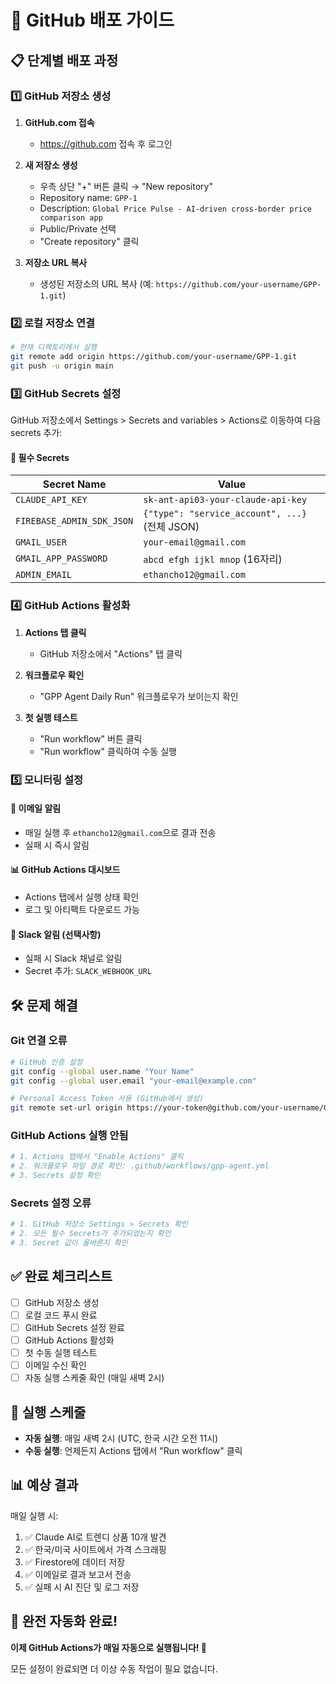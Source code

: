 # 🚀 GitHub 배포 가이드

## 📋 단계별 배포 과정

### 1️⃣ GitHub 저장소 생성

1. **GitHub.com 접속**
   - https://github.com 접속 후 로그인

2. **새 저장소 생성**
   - 우측 상단 "+" 버튼 클릭 → "New repository"
   - Repository name: `GPP-1`
   - Description: `Global Price Pulse - AI-driven cross-border price comparison app`
   - Public/Private 선택
   - "Create repository" 클릭

3. **저장소 URL 복사**
   - 생성된 저장소의 URL 복사 (예: `https://github.com/your-username/GPP-1.git`)

### 2️⃣ 로컬 저장소 연결

```bash
# 현재 디렉토리에서 실행
git remote add origin https://github.com/your-username/GPP-1.git
git push -u origin main
```

### 3️⃣ GitHub Secrets 설정

GitHub 저장소에서 Settings > Secrets and variables > Actions로 이동하여 다음 secrets 추가:

#### 🔐 필수 Secrets

| Secret Name | Value |
|-------------|-------|
| `CLAUDE_API_KEY` | `sk-ant-api03-your-claude-api-key` |
| `FIREBASE_ADMIN_SDK_JSON` | `{"type": "service_account", ...}` (전체 JSON) |
| `GMAIL_USER` | `your-email@gmail.com` |
| `GMAIL_APP_PASSWORD` | `abcd efgh ijkl mnop` (16자리) |
| `ADMIN_EMAIL` | `ethancho12@gmail.com` |

### 4️⃣ GitHub Actions 활성화

1. **Actions 탭 클릭**
   - GitHub 저장소에서 "Actions" 탭 클릭

2. **워크플로우 확인**
   - "GPP Agent Daily Run" 워크플로우가 보이는지 확인

3. **첫 실행 테스트**
   - "Run workflow" 버튼 클릭
   - "Run workflow" 클릭하여 수동 실행

### 5️⃣ 모니터링 설정

#### 📧 이메일 알림
- 매일 실행 후 `ethancho12@gmail.com`으로 결과 전송
- 실패 시 즉시 알림

#### 📊 GitHub Actions 대시보드
- Actions 탭에서 실행 상태 확인
- 로그 및 아티팩트 다운로드 가능

#### 🔔 Slack 알림 (선택사항)
- 실패 시 Slack 채널로 알림
- Secret 추가: `SLACK_WEBHOOK_URL`

## 🛠️ 문제 해결

### Git 연결 오류
```bash
# GitHub 인증 설정
git config --global user.name "Your Name"
git config --global user.email "your-email@example.com"

# Personal Access Token 사용 (GitHub에서 생성)
git remote set-url origin https://your-token@github.com/your-username/GPP-1.git
```

### GitHub Actions 실행 안됨
```bash
# 1. Actions 탭에서 "Enable Actions" 클릭
# 2. 워크플로우 파일 경로 확인: .github/workflows/gpp-agent.yml
# 3. Secrets 설정 확인
```

### Secrets 설정 오류
```bash
# 1. GitHub 저장소 Settings > Secrets 확인
# 2. 모든 필수 Secrets가 추가되었는지 확인
# 3. Secret 값이 올바른지 확인
```

## ✅ 완료 체크리스트

- [ ] GitHub 저장소 생성
- [ ] 로컬 코드 푸시 완료
- [ ] GitHub Secrets 설정 완료
- [ ] GitHub Actions 활성화
- [ ] 첫 수동 실행 테스트
- [ ] 이메일 수신 확인
- [ ] 자동 실행 스케줄 확인 (매일 새벽 2시)

## 🎯 실행 스케줄

- **자동 실행**: 매일 새벽 2시 (UTC, 한국 시간 오전 11시)
- **수동 실행**: 언제든지 Actions 탭에서 "Run workflow" 클릭

## 📊 예상 결과

매일 실행 시:
1. ✅ Claude AI로 트렌디 상품 10개 발견
2. ✅ 한국/미국 사이트에서 가격 스크래핑
3. ✅ Firestore에 데이터 저장
4. ✅ 이메일로 결과 보고서 전송
5. ✅ 실패 시 AI 진단 및 로그 저장

## 🚀 완전 자동화 완료!

**이제 GitHub Actions가 매일 자동으로 실행됩니다! 🎉**

모든 설정이 완료되면 더 이상 수동 작업이 필요 없습니다. 